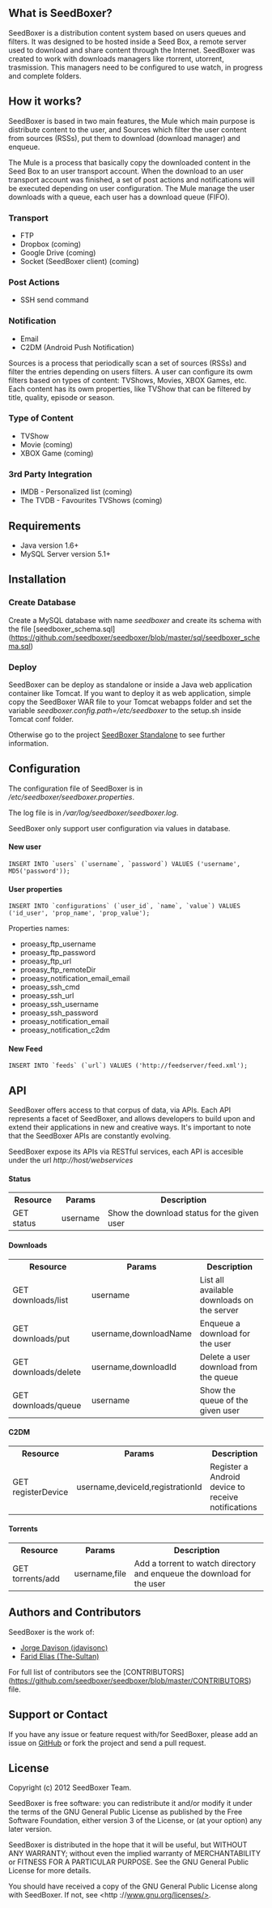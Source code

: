## What is SeedBoxer?
SeedBoxer is a distribution content system based on users queues and filters. It was designed to be hosted inside a Seed Box, a remote server used to download and share content through the Internet. 
SeedBoxer was created to work with downloads managers like rtorrent, utorrent, trasmission. This managers need to be configured to use watch, in progress and complete folders.

## How it works?

SeedBoxer is based in two main features, the Mule which main purpose is distribute content to the user, and Sources which filter the user content from sources (RSSs), put them to download (download manager) and enqueue.

The Mule is a process that basically copy the downloaded content in the Seed Box to an user transport account. When the download to an user transport account was finished, a set of post actions and notifications will be executed depending on user configuration. The Mule manage the user downloads with a queue, each user has a download queue (FIFO).

### Transport
*   FTP
*   Dropbox (coming)
*   Google Drive (coming)
*   Socket (SeedBoxer client) (coming)

### Post Actions
*   SSH send command

### Notification
*   Email
*   C2DM (Android Push Notification)

Sources is a process that periodically scan a set of sources (RSSs) and filter the entries depending on users filters. A user can configure its owm filters based on types of content: TVShows, Movies, XBOX Games, etc. Each content has its owm properties, like TVShow that can be filtered by title, quality, episode or season.

### Type of Content
*   TVShow
*   Movie (coming)
*   XBOX Game (coming)

### 3rd Party Integration
*   IMDB - Personalized list (coming)
*   The TVDB - Favourites TVShows (coming)


## Requirements

*   Java version 1.6+
*   MySQL Server version 5.1+

## Installation

### Create Database

Create a MySQL database with name *seedboxer* and create its schema with the file [seedboxer_schema.sql] (https://github.com/seedboxer/seedboxer/blob/master/sql/seedboxer_schema.sql)

### Deploy

SeedBoxer can be deploy as standalone or inside a Java web application container like Tomcat. If you want to deploy it as web application, simple copy the SeedBoxer WAR file to your Tomcat webapps folder and set the variable *seedboxer.config.path=/etc/seedboxer* to the setup.sh inside Tomcat conf folder.

Otherwise go to the project [SeedBoxer Standalone](https://github.com/seedboxer/seedboxer-standalone) to see further information.

## Configuration

The configuration file of SeedBoxer is in */etc/seedboxer/seedboxer.properties*.

The log file is in */var/log/seedboxer/seedboxer.log*.

SeedBoxer only support user configuration via values in database.

#### New user
```mysql
INSERT INTO `users` (`username`, `password`) VALUES ('username', MD5('password'));
```

#### User properties
```mysql
INSERT INTO `configurations` (`user_id`, `name`, `value`) VALUES ('id_user', 'prop_name', 'prop_value');
```

Properties names:
*   proeasy_ftp_username
*   proeasy_ftp_password
*   proeasy_ftp_url
*   proeasy_ftp_remoteDir
*   proeasy_notification_email_email
*   proeasy_ssh_cmd
*   proeasy_ssh_url
*   proeasy_ssh_username
*   proeasy_ssh_password
*   proeasy_notification_email
*   proeasy_notification_c2dm

#### New Feed
```mysql
INSERT INTO `feeds` (`url`) VALUES ('http://feedserver/feed.xml');
```

## API

SeedBoxer offers access to that corpus of data, via APIs. Each API represents a facet of SeedBoxer, and allows developers to build upon and extend their applications in new and creative ways. It's important to note that the SeedBoxer APIs are constantly evolving.

SeedBoxer expose its APIs via RESTful services, each API is accesible under the url *http://host/webservices*

#### Status
<table>
  <tr>
    <th>Resource</th><th>Params</th><th>Description</th>
  </tr>
  <tr>
    <td>GET status</td><td>username</td><td>Show the download status for the given user</td>
  </tr>
</table>

#### Downloads
<table>
  <tr>
    <th>Resource</th><th>Params</th><th>Description</th>
  </tr>
  <tr>
    <td>GET downloads/list</td><td>username</td><td>List all available downloads on the server</td>
  </tr>
  <tr>
    <td>GET downloads/put</td><td>username,downloadName</td><td>Enqueue a download for the user</td>
  </tr>
  <tr>
    <td>GET downloads/delete</td><td>username,downloadId</td><td>Delete a user download from the queue</td>
  </tr>
  <tr>
    <td>GET downloads/queue</td><td>username</td><td>Show the queue of the given user</td>
  </tr>
</table>

#### C2DM
<table>
  <tr>
    <th>Resource</th><th>Params</th><th>Description</th>
  </tr>
  <tr>
    <td>GET registerDevice</td><td>username,deviceId,registrationId</td><td>Register a Android device to receive notifications</td>
  </tr>
</table>

#### Torrents
<table>
  <tr>
    <th>Resource</th><th>Params</th><th>Description</th>
  </tr>
  <tr>
    <td>GET torrents/add</td><td>username,file</td><td>Add a torrent to watch directory and enqueue the download for the user</td>
  </tr>
</table>


## Authors and Contributors
SeedBoxer is the work of:
*   [Jorge Davison (jdavisonc)](http://github.com/jdavisonc)
*   [Farid Elias (The-Sultan)](http://github.com/the-sultan)

For full list of contributors see the [CONTRIBUTORS]  (https://github.com/seedboxer/seedboxer/blob/master/CONTRIBUTORS) file.

## Support or Contact

If you have any issue or feature request with/for SeedBoxer, please add an issue on [GitHub](https://github.com/seedboxer/seedboxer/issues) or fork the project and send a pull request.


## License

Copyright (c) 2012 SeedBoxer Team.

SeedBoxer is free software: you can redistribute it and/or modify it under the terms of the GNU General Public License as published by the Free Software Foundation, either version 3 of the License, or (at your option) any later version.

SeedBoxer is distributed in the hope that it will be useful, but WITHOUT ANY WARRANTY; without even the implied warranty of MERCHANTABILITY or FITNESS FOR A PARTICULAR PURPOSE.  See the GNU General Public License for more details.

You should have received a copy of the GNU General Public License along with SeedBoxer.  If not, see <http ://www.gnu.org/licenses/>.
